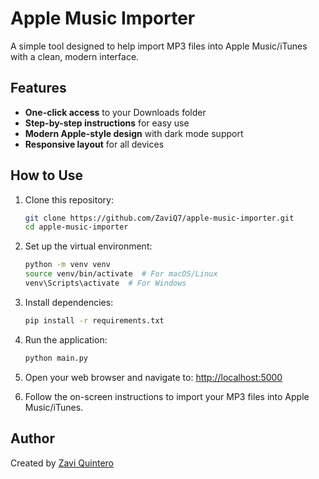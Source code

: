 # Apple Music Importer

A simple tool designed to help import MP3 files into Apple Music/iTunes with a clean, modern interface.

## Features
- **One-click access** to your Downloads folder
- **Step-by-step instructions** for easy use
- **Modern Apple-style design** with dark mode support
- **Responsive layout** for all devices

## How to Use
1. Clone this repository:
   ```bash
   git clone https://github.com/ZaviQ7/apple-music-importer.git
   cd apple-music-importer
   ```

2. Set up the virtual environment:
   ```bash
   python -m venv venv
   source venv/bin/activate  # For macOS/Linux
   venv\Scripts\activate  # For Windows
   ```

3. Install dependencies:
   ```bash
   pip install -r requirements.txt
   ```

4. Run the application:
   ```bash
   python main.py
   ```

5. Open your web browser and navigate to:
   [http://localhost:5000](http://localhost:5000)

6. Follow the on-screen instructions to import your MP3 files into Apple Music/iTunes.

## Author
Created by [Zavi Quintero](https://github.com/ZaviQ7)

